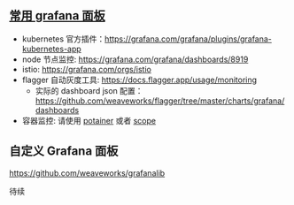 ## [常用 grafana 面板](https://grafana.com/grafana/dashboards)

- kubernetes 官方插件：https://grafana.com/grafana/plugins/grafana-kubernetes-app
- node 节点监控: https://grafana.com/grafana/dashboards/8919
- istio: https://grafana.com/orgs/istio
- flagger 自动灰度工具: https://docs.flagger.app/usage/monitoring
  - 实际的 dashboard json 配置：https://github.com/weaveworks/flagger/tree/master/charts/grafana/dashboards
- 容器监控: 请使用 [potainer](https://github.com/portainer/portainer) 或者 [scope](https://github.com/weaveworks/scope)


## 自定义 Grafana 面板

https://github.com/weaveworks/grafanalib

待续

